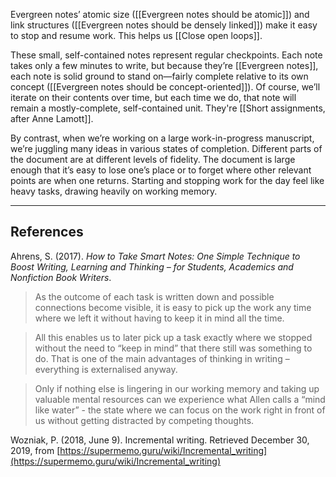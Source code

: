 Evergreen notes’ atomic size ([[Evergreen notes should be atomic]]) and link structures ([[Evergreen notes should be densely linked]]) make it easy to stop and resume work. This helps us [[Close open loops]].

These small, self-contained notes represent regular checkpoints. Each note takes only a few minutes to write, but because they’re [[Evergreen notes]], each note is solid ground to stand on—fairly complete relative to its own concept ([[Evergreen notes should be concept-oriented]]). Of course, we’ll iterate on their contents over time, but each time we do, that note will remain a mostly-complete, self-contained unit. They're [[Short assignments, after Anne Lamott]].

By contrast, when we’re working on a large work-in-progress manuscript, we’re juggling many ideas in various states of completion. Different parts of the document are at different levels of fidelity. The document is large enough that it’s easy to lose one’s place or to forget where other relevant points are when one returns. Starting and stopping work for the day feel like heavy tasks, drawing heavily on working memory.

---

## References

Ahrens, S. (2017). _How to Take Smart Notes: One Simple Technique to Boost Writing, Learning and Thinking – for Students, Academics and Nonfiction Book Writers_.

> As the outcome of each task is written down and possible connections become visible, it is easy to pick up the work any time where we left it without having to keep it in mind all the time.

> All this enables us to later pick up a task exactly where we stopped without the need to “keep in mind” that there still was something to do. That is one of the main advantages of thinking in writing – everything is externalised anyway.

> Only if nothing else is lingering in our working memory and taking up valuable mental resources can we experience what Allen calls a “mind like water” - the state where we can focus on the work right in front of us without getting distracted by competing thoughts.

Wozniak, P. (2018, June 9). Incremental writing. Retrieved December 30, 2019, from [https://supermemo.guru/wiki/Incremental_writing](https://supermemo.guru/wiki/Incremental_writing)